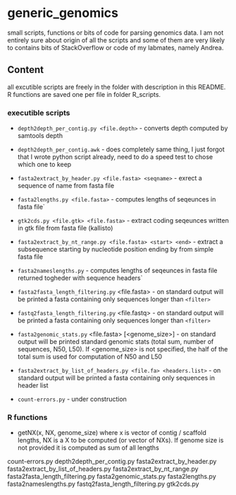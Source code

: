 # generic_genomics

small scripts, functions or bits of code for parsing genomics data. I am not entirely sure about origin of all the scripts and some of them are very likely to contains bits of StackOverflow or code of my labmates, namely Andrea.

## Content

all excutible scripts are freely in the folder with description in this README. R functions are saved one per file in folder R_scripts.

### executible scripts

- `depth2depth_per_contig.py <file.depth>` - converts depth computed by samtools depth
- `depth2depth_per_contig.awk` - does completely same thing, I just forgot that I wrote python script already, need to do a speed test to chose which one to keep
- `fasta2extract_by_header.py <file.fasta> <seqname>` - exrect a sequence of <seqname> name from fasta file
- `fasta2lengths.py <file.fasta>` - computes lengths of seqeunces in fasta file`
- `gtk2cds.py <file.gtk> <file.fasta>` - extract coding seqeunces written in gtk file from fasta file (kallisto)
- `fasta2extract_by_nt_range.py <file.fasta> <start> <end>` - extract a subsequence starting by nucleotide position  <start> ending by <end> from simple fasta file
- `fasta2nameslengths.py` - computes lengths of seqeunces in fasta file returned togheder with sequence headers` 
- `fasta2fasta_length_filtering.py` <file.fasta> <filter> - on standard output will be printed a fasta containing only sequences longer than `<filter>`
- `fastq2fasta_length_filtering.py` <file.fastq> <filter> - on standard output will be printed a fasta containing only sequences longer than `<filter>`
- `fasta2genomic_stats.py` <file.fasta> [<genome_size>] - on standard output will be printed standard genomic stats (total sum, number of sequences, N50, L50). If <genome_size> is not specified, the half of the total sum is used for computation of N50 and L50
- `fasta2extract_by_list_of_headers.py <file.fa> <headers.list>` -  on standard output will be printed a fasta containing only sequences in header list

- `count-errors.py` - under construction

### R functions

- getNX(x, NX, genome_size) where x is vector of contig / scaffold lengths, NX is a X to be computed (or vector of NXs). If genome size is not provided it is computed as sum of all lengths

count-errors.py depth2depth_per_contig.py fasta2extract_by_header.py fasta2extract_by_list_of_headers.py fasta2extract_by_nt_range.py fasta2fasta_length_filtering.py fasta2genomic_stats.py fasta2lengths.py fasta2nameslengths.py fastq2fasta_length_filtering.py gtk2cds.py
